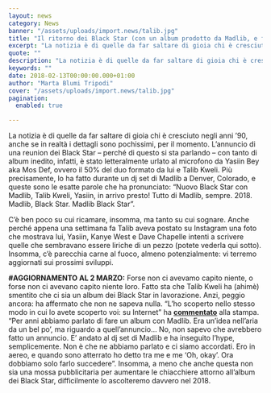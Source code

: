 ```yaml
---
layout: news
category: News
banner: "/assets/uploads/import.news/talib.jpg"
title: "Il ritorno dei Black Star (con un album prodotto da Madlib, e forse un featuring di Kanye)"
excerpt: "La notizia è di quelle da far saltare di gioia chi è cresciuto negli anni ’90, anche se in realtà i dettagli sono pochissimi, per il momento. L’annuncio di una reunion dei Black Star – perché di questo si sta parlando – con tanto di album inedito, infatti, è stato letteralmente urlato al microfono da [&hellip"
quote: ""
description: "La notizia è di quelle da far saltare di gioia chi è cresciuto negli anni ’90, anche se in realtà i dettagli sono pochissimi, per il momento. L’annuncio di una reunion dei Black Star – perché di questo si sta parlando – con tanto di album inedito, infatti, è stato letteralmente urlato al microfono da [&hellip"
keywords: ""
date: 2018-02-13T00:00:00.000+01:00
author: "Marta Blumi Tripodi"
cover: "/assets/uploads/import.news/talib.jpg"
pagination:
  enabled: true

---
```


La notizia è di quelle da far saltare di gioia chi è cresciuto negli anni ’90, anche se in realtà i dettagli sono pochissimi, per il momento. L’annuncio di una reunion dei Black Star – perché di questo si sta parlando – con tanto di album inedito, infatti, è stato letteralmente urlato al microfono da Yasiin Bey aka Mos Def, ovvero il 50% del duo formato da lui e Talib Kweli. Più precisamente, lo ha fatto durante un dj set di Madlib a Denver, Colorado, e queste sono le esatte parole che ha pronunciato: “Nuovo Black Star con Madlib, Talib Kweli, Yasiin, in arrivo presto! Tutto di Madlib, sempre. 2018\. Madlib, Black Star. Madlib Black Star”.

C’è ben poco su cui ricamare, insomma, ma tanto su cui sognare. Anche perché appena una settimana fa Talib aveva postato su Instagram una foto che mostrava lui, Yasiin, Kanye West e Dave Chapelle intenti a scrivere quelle che sembravano essere liriche di un pezzo (potete vederla qui sotto). Insomma, c’è parecchia carne al fuoco, almeno potenzialmente: vi terremo aggiornati sui prossimi sviluppi.

**#AGGIORNAMENTO AL 2 MARZO:** Forse non ci avevamo capito niente, o forse non ci avevano capito niente loro. Fatto sta che Talib Kweli ha (ahimè) smentito che ci sia un album dei Black Star in lavorazione. Anzi, peggio ancora: ha affermato che non ne sapeva nulla. “L’ho scoperto nello stesso modo in cui lo avete scoperto voi: su Internet” ha [**commentato**](https://hiphopdx.com/news/id.46087/title.black-star-reunion-album-announcement-was-news-to-talib-kweli) alla stampa. “Per anni abbiamo parlato di fare un album con Madlib. Era un’idea nell’aria da un bel po’, ma riguardo a quell’annuncio… No, non sapevo che avrebbero fatto un annuncio. E’ andato al dj set di Madlib e ha inseguito l’hype, semplicemente. Non è che ne abbiamo parlato e ci siamo accordati. Ero in aereo, e quando sono atterrato ho detto tra me e me ‘Oh, okay’. Ora dobbiamo solo farlo succedere”. Insomma, a meno che anche questa non sia una mossa pubblicitaria per aumentare le chiacchiere attorno all’album dei Black Star, difficilmente lo ascolteremo davvero nel 2018.